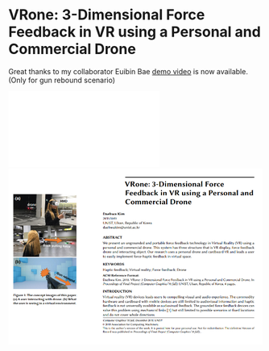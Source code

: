 # VRone: 3-Dimensional Force Feedback in VR using a Personal and Commercial Drone
Great thanks to my collaborator Euibin Bae
[demo video](https://youtu.be/NmtAUSoUl7c) is now available. (Only for gun rebound scenario)

![demo paper](./Drone_Haptic.pdf)
![demo paper](./img/drone_haptic_page.png)
